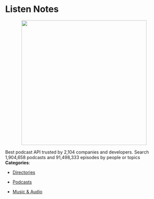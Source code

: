 # Listen Notes

<p align="center">
    <img width="400" src="https://raw.githubusercontent.com/awesome-apis/awesome-apis/apis/listen-notes/logo_256x256.png" />
</p>


Best podcast API trusted by 2,104 companies and developers. Search 1,904,658 podcasts and 91,498,333 episodes by people or topics
**Categories**:

- [Directories](https://github/awesome-apis/awesome-apis#directories)

- [Podcasts](https://github/awesome-apis/awesome-apis#podcasts)

- [Music & Audio](https://github/awesome-apis/awesome-apis#music-and-audio)



